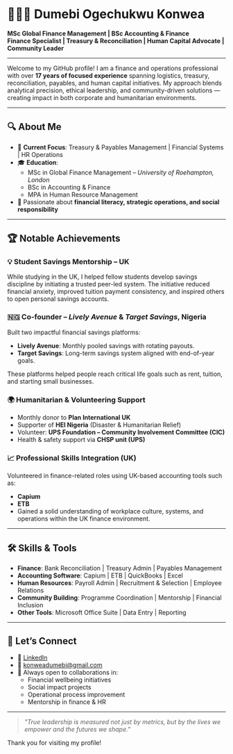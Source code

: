 # 👩🏽‍💼 Dumebi Ogechukwu Konwea

**MSc Global Finance Management | BSc Accounting & Finance**  
**Finance Specialist | Treasury & Reconciliation | Human Capital Advocate | Community Leader**

---

Welcome to my GitHub profile! I am a finance and operations professional with over **17 years of focused experience** spanning logistics, treasury, reconciliation, payables, and human capital initiatives. My approach blends analytical precision, ethical leadership, and community-driven solutions — creating impact in both corporate and humanitarian environments.

---

## 🔍 About Me

- 💼 **Current Focus**: Treasury & Payables Management | Financial Systems | HR Operations  
- 🎓 **Education**:  
  - MSc in Global Finance Management – *University of Roehampton, London*  
  - BSc in Accounting & Finance  
  - MPA in Human Resource Management  
- 🌱 Passionate about **financial literacy, strategic operations, and social responsibility**

---

## 🏆 Notable Achievements

### 💡 Student Savings Mentorship – UK
While studying in the UK, I helped fellow students develop savings discipline by initiating a trusted peer-led system. The initiative reduced financial anxiety, improved tuition payment consistency, and inspired others to open personal savings accounts.

### 🇳🇬 Co-founder – *Lively Avenue* & *Target Savings*, Nigeria
Built two impactful financial savings platforms:
- **Lively Avenue**: Monthly pooled savings with rotating payouts.
- **Target Savings**: Long-term savings system aligned with end-of-year goals.

These platforms helped people reach critical life goals such as rent, tuition, and starting small businesses.

### 🌍 Humanitarian & Volunteering Support
- Monthly donor to **Plan International UK**  
- Supporter of **HEI Nigeria** (Disaster & Humanitarian Relief)  
- Volunteer: **UPS Foundation – Community Involvement Committee (CIC)**  
- Health & safety support via **CHSP unit (UPS)**

### 📈 Professional Skills Integration (UK)
Volunteered in finance-related roles using UK-based accounting tools such as:
- **Capium**
- **ETB**
- Gained a solid understanding of workplace culture, systems, and operations within the UK finance environment.

---

## 🛠️ Skills & Tools

- **Finance**: Bank Reconciliation | Treasury Admin | Payables Management  
- **Accounting Software**: Capium | ETB | QuickBooks | Excel  
- **Human Resources**: Payroll Admin | Recruitment & Selection | Employee Relations  
- **Community Building**: Programme Coordination | Mentorship | Financial Inclusion  
- **Other Tools**: Microsoft Office Suite | Data Entry | Reporting

---

## 🤝 Let’s Connect

- 💼 [LinkedIn](https://www.linkedin.com/in/dumebikonwea/)  
- 📧 konweadumebi@gmail.com   
- 💬 Always open to collaborations in:  
  - Financial wellbeing initiatives  
  - Social impact projects  
  - Operational process improvement  
  - Mentorship in finance & HR

---

> *"True leadership is measured not just by metrics, but by the lives we empower and the futures we shape."*  

Thank you for visiting my profile!


